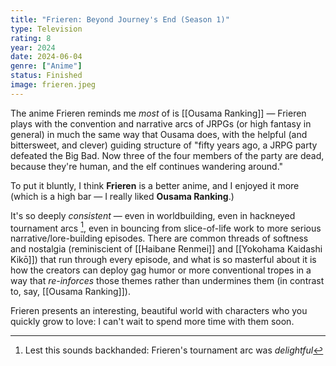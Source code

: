 ```yaml
---
title: "Frieren: Beyond Journey's End (Season 1)"
type: Television
rating: 8
year: 2024
date: 2024-06-04
genre: ["Anime"]
status: Finished
image: frieren.jpeg
---
```


The anime Frieren reminds me _most_ of is [[Ousama Ranking]] — Frieren plays with the convention and narrative arcs of JRPGs (or high fantasy in general) in much the same way that Ousama does, with the helpful (and bittersweet, and clever) guiding structure of "fifty years ago, a JRPG party defeated the Big Bad. Now three of the four members of the party are dead, because they're human, and the elf continues wandering around."

To put it bluntly, I think **Frieren** is a better anime, and I enjoyed it more (which is a high bar — I really liked **Ousama Ranking**.)

It's so deeply _consistent_ — even in worldbuilding, even in hackneyed tournament arcs [^1], even in bouncing from slice-of-life work to more serious narrative/lore-building episodes. There are common threads of softness and nostalgia (reminiscient of [[Haibane Renmei]] and [[Yokohama Kaidashi Kikō]]) that run through every episode, and what is so masterful about it is how the creators can deploy gag humor or more conventional tropes in a way that _re-inforces_ those themes rather than undermines them (in contrast to, say, [[Ousama Ranking]]).

Frieren presents an interesting, beautiful world with characters who you quickly grow to love: I can't wait to spend more time with them soon.

[^1]: Lest this sounds backhanded: Frieren's tournament arc was _delightful_
